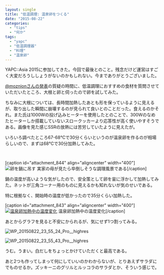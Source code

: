 ```yaml
---
layout: single
title: "低温調理: 温泉卵をつくる"
date: "2015-08-22"
categories: 
  - "tips"
  - "何か"
tags: 
  - "yapc"
  - "低温調理器"
  - "料理"
  - "温泉卵"
---
```


YAPC::Asia 2015に参加してきた。今回で最後とのこと。残念だけど運営はすごく大変だろうししょうがないのかもしれない。今までありがとうございました。

[@moznionさんの発表](http://moznion.hatenadiary.com/entry/2015/08/22/105023)の質疑の時間に、低温調理におすすめの食材を質問させていただいたところ、大根と卵と伺ったので卵を試してみた。

ちなみに大根については、長時間加熱したあとも形を保っているように見えるが、取り出した瞬間に崩壊するのが見られて良いとのことだった。食えるのかそれ。また氏は1000Wの投げ込みヒーターを使用したとのことで、300Wのなめたヒーターしか搭載していないスロークッカーより応答性が高く使いやすそうである。画像を見た感じSSRの放熱には苦労していたように見えたが。

いろいろ調べたところ67-68℃で30分くらいというのが温泉卵を作るのが相場らしいので、まずは68℃で30分加熱してみた。

 

\[caption id="attachment\_844" align="aligncenter" width="400"\]![卵を鍋に吊す](https://blog.naotaco.com/assets/images/posts/2015/08/WP_20150822_23_52_56_Pro__highres-400x300.jpg) 実家の母が見たら卒倒しそうな調理風景である\[/caption\]

鍋の温度が高いような気がしたので、安全策として卵を宙に浮かして加熱してみた。ネットが三角コーナー用のものに見えるかも知れないが気のせいである。

特に根拠なく、開始時の温度が低かったので35分くらい加熱した。

\[caption id="attachment\_843" align="aligncenter" width="400"\][![温泉卵加熱中の温度変化](https://blog.naotaco.com/assets/images/posts/2015/08/egg_temperature-400x216.png)](https://blog.naotaco.com/assets/images/posts/2015/08/egg_temperature.png) 温泉卵加熱中の温度変化\[/caption\]

あとからグラフを見ると不安にかられるが、気にせず1つ割ってみる。

![WP_20150822_23_55_24_Pro__highres](https://blog.naotaco.com/assets/images/posts/2015/08/WP_20150822_23_55_24_Pro__highres-400x300.jpg)

![WP_20150822_23_55_43_Pro__highres](https://blog.naotaco.com/assets/images/posts/2015/08/WP_20150822_23_55_43_Pro__highres-400x300.jpg)

うむ。うまい。白だしをちょっとかけていただくと最高である。

あと2つも作ってしまって何にしていいのかわからないが、とりあえずサラダにでものせるか。ズッキーニのグリルとルッコラのサラダとか、そういう感じで。
